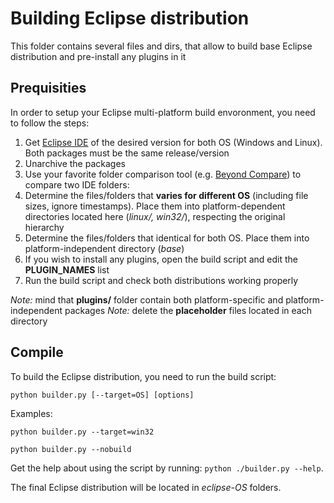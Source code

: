 # Building Eclipse distribution

This folder contains several files and dirs, that allow to build base Eclipse distribution and pre-install any plugins in it


## Prequisities

In order to setup your Eclipse multi-platform build envoronment, you need to follow the steps:

1. Get [Eclipse IDE](https://www.eclipse.org/downloads/packages/) of the desired version for both OS (Windows and Linux). Both packages must be the same release/version
2. Unarchive the packages
3. Use your favorite folder comparison tool (e.g. [Beyond Compare](https://en.wikipedia.org/wiki/Beyond_Compare)) to compare two IDE folders:
  1. Determine the files/folders that **varies for different OS** (including file sizes, ignore timestamps). Place them into platform-dependent directories located here (*linux/, win32/*), respecting the original hierarchy
  2. Determine the files/folders that identical for both OS. Place them into platform-independent directory (*base*)
5. If you wish to install any plugins, open the build script and edit the **PLUGIN_NAMES** list
4. Run the build script and check both distributions working properly

*Note:* mind that **plugins/** folder contain both platform-specific and platform-independent packages
*Note:* delete the **placeholder** files located in each directory


## Compile

To build the Eclipse distribution, you need to run the build script:

```
python builder.py [--target=OS] [options]
```

Examples:

```
python builder.py --target=win32
```
```
python builder.py --nobuild
```

Get the help about using the script by running: `python ./builder.py --help`.

The final Eclipse distribution will be located in *eclipse-OS* folders.
